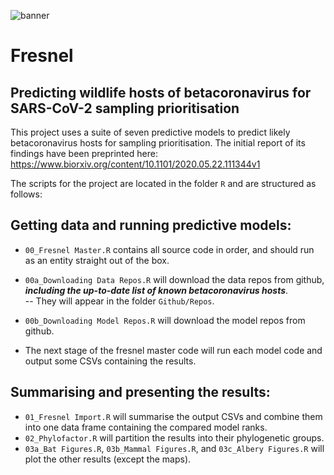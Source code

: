 ![banner](https://github.com/viralemergence/Fresnel/blob/master/FresnelBanner.png)

# Fresnel

## Predicting wildlife hosts of betacoronavirus for SARS-CoV-2 sampling prioritisation

This project uses a suite of seven predictive models to predict likely betacoronavirus hosts for sampling prioritisation. The initial report of its findings have been preprinted here: https://www.biorxiv.org/content/10.1101/2020.05.22.111344v1

The scripts for the project are located in the folder `R` and are structured as follows:

## Getting data and running predictive models:
- `00_Fresnel Master.R` contains all source code in order, and should run as an entity straight out of the box.
- `00a_Downloading Data Repos.R` will download the data repos from github, ***including the up-to-date list of known betacoronavirus hosts***.   
-- They will appear in the folder `Github/Repos`.
- `00b_Downloading Model Repos.R` will download the model repos from github.

- The next stage of the fresnel master code will run each model code and output some CSVs containing the results.

## Summarising and presenting the results:
- `01_Fresnel Import.R` will summarise the output CSVs and combine them into one data frame containing the compared model ranks.
- `02_Phylofactor.R` will partition the results into their phylogenetic groups.
- `03a_Bat Figures.R`, `03b_Mammal Figures.R`, and `03c_Albery Figures.R` will plot the other results (except the maps).
